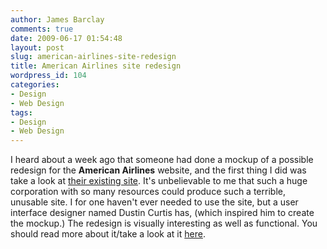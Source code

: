 ```yaml
---
author: James Barclay
comments: true
date: 2009-06-17 01:54:48
layout: post
slug: american-airlines-site-redesign
title: American Airlines site redesign
wordpress_id: 104
categories:
- Design
- Web Design
tags:
- Design
- Web Design
---
```


I heard about a week ago that someone had done a mockup of a possible redesign for the **American Airlines** website, and the first thing I did was take a look at [their existing site](http://www.aa.com/aa/homePage.do). It's unbelievable to me that such a huge corporation with so many resources could produce such a terrible, unusable site. I for one haven't ever needed to use the site, but a user interface designer named Dustin Curtis has, (which inspired him to create the mockup.) The redesign is visually interesting as well as functional. You should read more about it/take a look at it [here](http://dustincurtis.com/dear_american_airlines.html).
